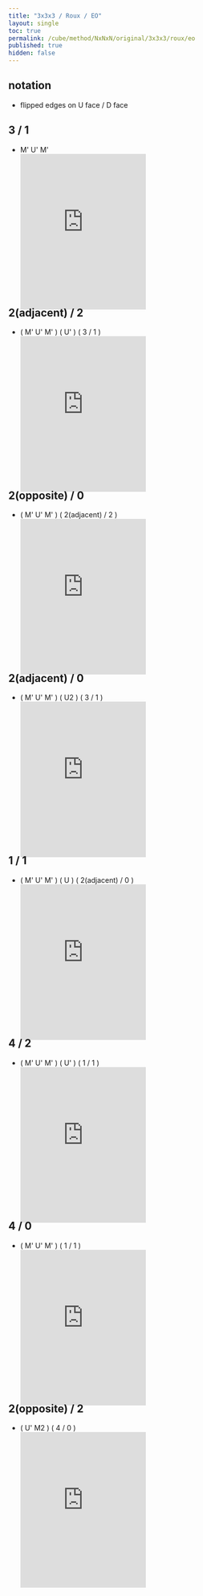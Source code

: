 ```yaml
---
title: "3x3x3 / Roux / EO"
layout: single
toc: true
permalink: /cube/method/NxNxN/original/3x3x3/roux/eo
published: true
hidden: false
---
```


<head>
  <base target="_blank">
  <style>
    .iframe-wrapper {
      overflow      : hidden;
      margin-bottom : -35px;
    }
    iframe {
      width         : 250px;
      height        : 330px;
      margin-top    : -20px;
      border        : none;
    }
  </style>
</head>



## notation

- flipped edges on U face / D face



## 3 / 1

- M' U' M'
  <div class="iframe-wrapper">
    <iframe
      scrolling="no"
      src="https://ruwix.com/widget/3d/?alg=M'%20U'%20M'&colored=l%20r%20f%20b%20u%20d&solved=L*/cm%20R*/cm%20FL%20FR%20BL%20BR%20DL%20DR&setupmoves=x2%20U2%20M%20U2%20M&hover=9&speed=500&flags=canvas"
    ></iframe>
  </div>



## 2(adjacent) / 2

- ( M' U' M' ) ( U' ) ( 3 / 1 )
  <div class="iframe-wrapper">
    <iframe
      scrolling="no"
      src="https://ruwix.com/widget/3d/?alg=M'%20U'%20M'%20U'%20M'%20U'%20M'&colored=l%20r%20f%20b%20u%20d&solved=L*/cm%20R*/cm%20FL%20FR%20BL%20BR%20DL%20DR&setupmoves=U2%20M%20U2%20M&hover=9&speed=500&flags=canvas"
    ></iframe>
  </div>



## 2(opposite) / 0

- ( M' U' M' ) ( 2(adjacent) / 2 )
  <div class="iframe-wrapper">
    <iframe
      scrolling="no"
      src="https://ruwix.com/widget/3d/?alg=M'%20U'%20M'%20M'%20U'%20M'%20U'%20M'%20U'%20M'&colored=l%20r%20f%20b%20u%20d&solved=L*/cm%20R*/cm%20FL%20FR%20BL%20BR%20DL%20DR&setupmoves=x2%20U2%20M%20U2%20M&hover=9&speed=500&flags=canvas"
    ></iframe>
  </div>



## 2(adjacent) / 0

- ( M' U' M' ) ( U2 ) ( 3 / 1 )
  <div class="iframe-wrapper">
    <iframe
      scrolling="no"
      src="https://ruwix.com/widget/3d/?alg=M'%20U'%20M'%20U2'%20M'%20U'%20M'&colored=l%20r%20f%20b%20u%20d&solved=L*/cm%20R*/cm%20FL%20FR%20BL%20BR%20DL%20DR&setupmoves=U2%20M%20U2%20M&hover=9&speed=500&flags=canvas"
    ></iframe>
  </div>



## 1 / 1

- ( M' U' M' ) ( U ) ( 2(adjacent) / 0 )
  <div class="iframe-wrapper">
    <iframe
      scrolling="no"
      src="https://ruwix.com/widget/3d/?alg=M'%20U'%20M'%20U%20M'%20U'%20M'%20U2'%20M'%20U'%20M'&colored=l%20r%20f%20b%20u%20d&solved=L*/cm%20R*/cm%20FL%20FR%20BL%20BR%20DL%20DR&setupmoves=x2%20U2%20M%20U2%20M&hover=9&speed=500&flags=canvas"
    ></iframe>
  </div>



## 4 / 2

- ( M' U' M' ) ( U' ) ( 1 / 1 )
  <div class="iframe-wrapper">
    <iframe
      scrolling="no"
      src="https://ruwix.com/widget/3d/?alg=M'%20U'%20M'%20U'%20M'%20U'%20M'%20U%20M'%20U'%20M'%20U2'%20M'%20U'%20M'&colored=l%20r%20f%20b%20u%20d&solved=L*/cm%20R*/cm%20FL%20FR%20BL%20BR%20DL%20DR&setupmoves=U2%20M%20U2%20M&hover=9&speed=500&flags=canvas"
    ></iframe>
  </div>



## 4 / 0

- ( M' U' M' ) ( 1 / 1 )
  <div class="iframe-wrapper">
    <iframe
      scrolling="no"
      src="https://ruwix.com/widget/3d/?alg=M'%20U'%20M'%20M'%20U'%20M'%20U%20M'%20U'%20M'%20U2'%20M'%20U'%20M'&colored=l%20r%20f%20b%20u%20d&solved=L*/cm%20R*/cm%20FL%20FR%20BL%20BR%20DL%20DR&setupmoves=U2%20M%20U2%20M&hover=9&speed=500&flags=canvas"
    ></iframe>
  </div>



## 2(opposite) / 2

- ( U' M2 ) ( 4 / 0 )
  <div class="iframe-wrapper">
    <iframe
      scrolling="no"
      src="https://ruwix.com/widget/3d/?alg=U'%20M2'%20M'%20U'%20M'%20M'%20U'%20M'%20U%20M'%20U'%20M'%20U2'%20M'%20U'%20M'&colored=l%20r%20f%20b%20u%20d&solved=L*/cm%20R*/cm%20FL%20FR%20BL%20BR%20DL%20DR&setupmoves=x2%20U2%20M%20U2%20M&hover=9&speed=500&flags=canvas"
    ></iframe>
  </div>
